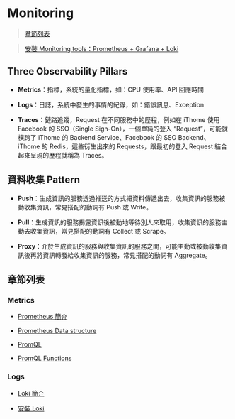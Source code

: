 # Monitoring

> [章節列表](#章節列表)

> [安裝 Monitoring tools：Prometheus + Grafana + Loki](./log/01-install-loki.md)

## Three Observability Pillars

* **Metrics**：指標，系統的量化指標，如：CPU 使用率、API 回應時間

* **Logs**：日誌，系統中發生的事情的紀錄，如：錯誤訊息、Exception

* **Traces**：鏈路追蹤，Request 在不同服務中的歷程，例如在 iThome 使用 Facebook 的 SSO（Single Sign-On），一個單純的登入 “Request”，可能就橫跨了 iThome 的 Backend Service、Facebook 的 SSO Backend、iThome 的 Redis，這些衍生出來的 Requests，跟最初的登入 Request 結合起來呈現的歷程就稱為 Traces。

## 資料收集 Pattern

* **Push**：生成資訊的服務透過推送的方式把資料傳遞出去，收集資訊的服務被動收集資訊，常見搭配的動詞有 Push 或 Write。

* **Pull**：生成資訊的服務揭露資訊後被動地等待別人來取用，收集資訊的服務主動去收集資訊，常見搭配的動詞有 Collect 或 Scrape。

* **Proxy**：介於生成資訊的服務與收集資訊的服務之間，可能主動或被動收集資訊後再將資訊轉發給收集資訊的服務，常見搭配的動詞有 Aggregate。

## 章節列表

### Metrics

* [Prometheus 簡介](./Metrics/00-prometheus.md)

* [Prometheus Data structure](./Metrics/01-data-structure.md)

* [PromQL](./Metrics/03-promql.md)

* [PromQL Functions](./Metrics/04-function.md)


### Logs

* [Loki 簡介](./log/00-overview-loki.md)

* [安裝 Loki](./log/01-install-loki.md)